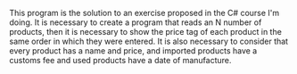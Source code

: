 This program is the solution to an exercise proposed in the C# course I'm doing. It is necessary to create a program that reads an N number of products, then it is necessary to show the price tag of each product in the same order in which they were entered. It is also necessary to consider that every product has a name and price, and imported products have a customs fee and used products have a date of manufacture.
